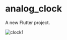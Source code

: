 # analog_clock

A new Flutter project.





![clock1](https://user-images.githubusercontent.com/114760131/235530720-ec0066d5-ed32-420b-8f90-d87bdc354c64.png)
